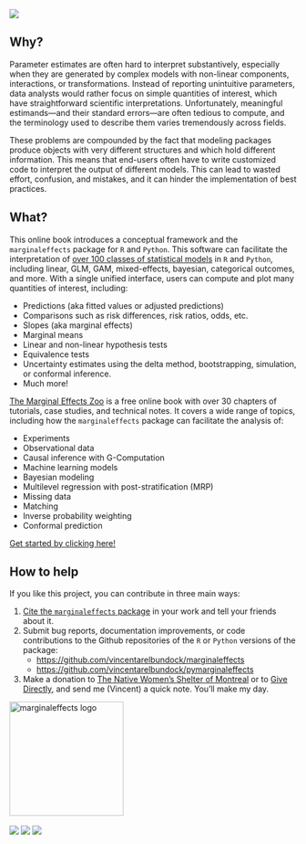 
![](images/zoo_banner.png)

## Why?

Parameter estimates are often hard to interpret substantively,
especially when they are generated by complex models with non-linear
components, interactions, or transformations. Instead of reporting
unintuitive parameters, data analysts would rather focus on simple
quantities of interest, which have straightforward scientific
interpretations. Unfortunately, meaningful estimands—and their standard
errors—are often tedious to compute, and the terminology used to
describe them varies tremendously across fields.

These problems are compounded by the fact that modeling packages produce
objects with very different structures and which hold different
information. This means that end-users often have to write customized
code to interpret the output of different models. This can lead to
wasted effort, confusion, and mistakes, and it can hinder the
implementation of best practices.

## What?

This online book introduces a conceptual framework and the
`marginaleffects` package for `R` and `Python`. This software can
facilitate the interpretation of [over 100 classes of statistical
models](https://marginaleffects.com/vignettes/supported_models.html) in
`R` and `Python`, including linear, GLM, GAM, mixed-effects, bayesian,
categorical outcomes, and more. With a single unified interface, users
can compute and plot many quantities of interest, including:

-   Predictions (aka fitted values or adjusted predictions)
-   Comparisons such as risk differences, risk ratios, odds, etc.
-   Slopes (aka marginal effects)
-   Marginal means
-   Linear and non-linear hypothesis tests
-   Equivalence tests
-   Uncertainty estimates using the delta method, bootstrapping,
    simulation, or conformal inference.
-   Much more!

[The Marginal Effects Zoo](https://marginaleffects.com/) is a free
online book with over 30 chapters of tutorials, case studies, and
technical notes. It covers a wide range of topics, including how the
`marginaleffects` package can facilitate the analysis of:

-   Experiments
-   Observational data
-   Causal inference with G-Computation
-   Machine learning models
-   Bayesian modeling
-   Multilevel regression with post-stratification (MRP)
-   Missing data
-   Matching
-   Inverse probability weighting
-   Conformal prediction

[Get started by clicking
here!](https://marginaleffects.com/vignettes/get_started.html)

## How to help

If you like this project, you can contribute in three main ways:

1.  [Cite the `marginaleffects` package](CITATION.html) in your work and
    tell your friends about it.
2.  Submit bug reports, documentation improvements, or code
    contributions to the Github repositories of the `R` or `Python`
    versions of the package:
    -   <https://github.com/vincentarelbundock/marginaleffects>
    -   <https://github.com/vincentarelbundock/pymarginaleffects>
3.  Make a donation to [The Native Women’s Shelter of
    Montreal](https://www.nwsm.info/) or to [Give
    Directly](https://www.givedirectly.org/), and send me (Vincent) a
    quick note. You’ll make my day.

<a href="http://marginaleffects.com">
<img src="https://user-images.githubusercontent.com/987057/134899484-e3392510-2e94-4c39-9830-53356fa5feed.png" align="center" alt="marginaleffects logo" width="200" />
</a> <br><br>
<img src="https://github.com/vincentarelbundock/marginaleffects/workflows/R-CMD-check/badge.svg">
<img src="https://img.shields.io/badge/license-GPLv3-blue">
<a href = "https://marginaleffects.com" target = "_blank"><img src="https://img.shields.io/static/v1?label=Website&message=Visit&color=blue"></a>
<br><br>
